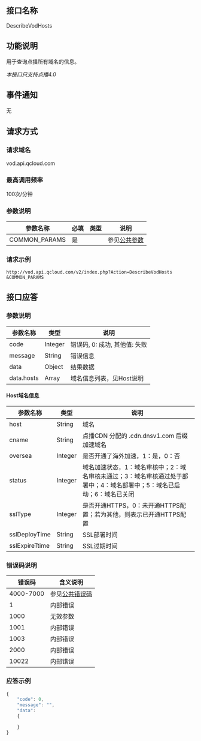## 接口名称
DescribeVodHosts

## 功能说明

用于查询点播所有域名的信息。

*本接口只支持点播4.0*

## 事件通知
无


## 请求方式

### 请求域名
vod.api.qcloud.com

### 最高调用频率
100次/分钟

### 参数说明
| 参数名称      | 必填 | 类型 | 说明                                                                            |
| ------------- | ---- | ---- | ------------------------------------------------------------------------------- |
| COMMON_PARAMS | 是   |      | 参见[公共参数](/document/product/266/7782#.E5.85.AC.E5.85.B1.E5.8F.82.E6.95.B0) |

### 请求示例
```
http://vod.api.qcloud.com/v2/index.php?Action=DescribeVodHosts
&COMMON_PARAMS
```
## 接口应答

### 参数说明
| 参数名称   | 类型    | 说明                          |
| ---------- | ------- | ----------------------------- |
| code       | Integer | 错误码, 0: 成功, 其他值: 失败 |
| message    | String  | 错误信息                      |
| data       | Object  | 结果数据                      |
| data.hosts | Array   | 域名信息列表，见Host说明      |

#### Host域名信息
| 参数名称       | 类型    | 说明                                                                                                                   |
| -------------- | ------- | ---------------------------------------------------------------------------------------------------------------------- |
| host           | String  | 域名                                                                                                                   |
| cname          | String  | 点播CDN 分配的 .cdn.dnsv1.com 后缀加速域名                                                                             |
| oversea        | Integer | 是否开通了海外加速，1：是，0：否                                                                                       |
| status         | Integer | 域名加速状态，1：域名审核中；2：域名审核未通过；3：域名审核通过处于部署中；4：域名部署中；5：域名已启动；6：域名已关闭 |
| sslType        | Integer | 是否开通HTTPS，0：未开通HTTPS配置；若为其他，则表示已开通HTTPS配置                                                     |
| sslDeployTime  | String  | SSL部署时间                                                                                                            |
| sslExpireTtime | String  | SSL过期时间                                                                                                            |

### 错误码说明
| 错误码    | 含义说明                                     |
| --------- | -------------------------------------------- |
| 4000-7000 | 参见[公共错误码](/document/product/266/7783) |
| 1         | 内部错误                                     |
| 1000      | 无效参数                                     |
| 1001      | 内部错误                                     |
| 1003      | 内部错误                                     |
| 2000      | 内部错误                                     |
| 10022     | 内部错误                                     |

### 应答示例
```javascript
{
    "code": 0,
    "message": "",
    "data": 
    {

    } 
}
```
